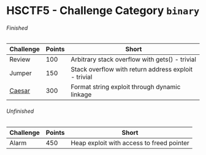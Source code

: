 # HSCTF5 - Challenge Category `binary`

###### Finished
Challenge | Points | Short
--- | --- | ---
Review | 100 | Arbitrary stack overflow with gets() - trivial
Jumper | 150 | Stack overflow with return address exploit - trivial
[Caesar](/binary/caesar.md) | 300 | Format string exploit through dynamic linkage

###### Unfinished
Challenge | Points | Short
--- | --- | ---
Alarm | 450 | Heap exploit with access to freed pointer
